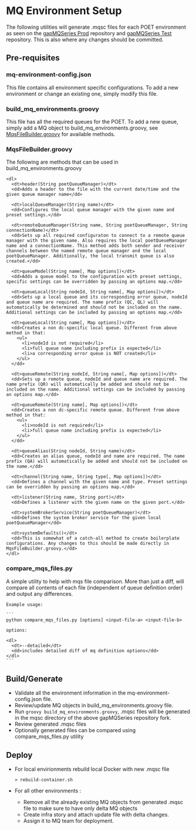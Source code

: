 # MQ Environment Setup

The following utilities will generate .mqsc files for each POET environment as seen on the [gapMQSeries Prod](https://github.gapinc.com/eis/gapMQSeriesMQSC_PROD) repository and [gapMQSeries Test](https://github.gapinc.com/eis/gapMQSeriesMQSC_TEST) repository. This is also where any changes should be committed. 

## Pre-requisites 

### mq-environment-config.json
This file contains all environment specific configurations. To add a new environment or change an existing one, simply modify this file.

### build_mq_environments.groovy
This file has all the required queues for the POET. To add a new queue, simply add a MQ object to build_mq_environments.groovy, see [MqsFileBuilder.groovy](MqsFileBuilder.groovy) for available methods. 

### MqsFileBuilder.groovy
The following are methods that can be used in build_mq_environments.groovy

    <dl>
      <dt>header(String poetQueueManager)</dt>
      <dd>Adds a header to the file with the current date/time and the given queue manager name</dd>

      <dt>localQueueManager(String name)</dt>
      <dd>Configures the local queue manager with the given name and preset settings.</dd>

      <dt>remoteQueueManager(String name, String poetQueueManager, String connectionName)</dt>
      <dd>Sets up all required configuraton to connect to a remote queue manager with the given name. Also requires the local poetQueueManager name and a connectionName. This method adds both sender and receiver channels between the named remote queue manager and the local poetQueueManager. Additionally, the local transmit queue is also created.</dd>

      <dt>queueModel(String name[, Map options])</dt>
      <dd>Adds a queue model to the configuration with preset settings, specific settings can be overridden by passing an options map.</dd>

      <dt>queueLocal(String nodeId, String name[, Map options])</dt>
      <dd>Sets up a local queue and its corresponding error queue, nodeId and queue name are required. The name prefix (QC, QL) will automatically be determined and should not be included on the name. Additional settings can be included by passing an options map.</dd>

      <dt>queueLocal(String name[, Map options])</dt>
      <dd>Creates a non dc-specific local queue. Different from above method in that:
        <ul>
          <li>nodeId is not required</li>
          <li>full queue name including prefix is expected</li>
          <li>a corresponding error queue is NOT created</li>
        </ul>
      </dd>

      <dt>queueRemote(String nodeId, String name[, Map options])</dt>
      <dd>Sets up a remote queue, nodeId and queue name are required. The name prefix (QR) will automatically be added and should not be included on the name. Additional settings can be included by passing an options map.</dd>

      <dt>queueRemote(String name[, Map options])</dt>
      <dd>Creates a non dc-specific remote queue. Different from above method in that:
        <ul>
          <li>nodeId is not required</li>
          <li>full queue name including prefix is expected</li>
        </ul>
      </dd>

      <dt>queueAlias(String nodeId, String name)</dt>
      <dd>Creates an alias queue, nodeId and name are required. The name prefix (QA) will automatically be added and should not be included on the name.</dd>

      <dt>channel(String name, String type[, Map options])</dt>
      <dd>Defines a channel with the given name and type. Preset settings can be overridden by passing an options map.</dd>

      <dt>listener(String name, String port)</dt>
      <dd>Defines a listener with the given name on the given port.</dd>

      <dt>systemBrokerService(String poetQueueManager)</dt>
      <dd>Defines the system broker service for the given local poetQueueManager</dd>

      <dt>systemDefaults()</dt>
      <dd>This is somewhat of a catch-all method to create boilerplate configurations. Any changes to this should be made directly in MqsFileBuilder.groovy.</dd>
    </dl>

### compare_mqs_files.py
A simple utility to help with mqs file comparison. More than just a diff, will compare all contents of each file (independent of queue definition order) and output any differences.

    Example usage:

    ```
    python compare_mqs_files.py [options] <input-file-a> <input-file-b>

    options:

    <dl>
      <dt>--detailed</dt>
      <dd>includes detailed diff of mq definition options</dd>
    </dl>
    ```

## Build/Generate 
* Validate all the environment information in the mq-environment-config.json file.
* Review/update MQ objects in build_mq_environments.groovy file. 
* Run `groovy build_mq_environments.groovy`, .mqsc files will be generated in the mqsc directory of the above gapMQSeries repository fork.
* Review generated .mqsc files
* Optionally generated files can be compared using compare_mqs_files.py utility

## Deploy
* For local envirionments rebuild local Docker with new .mqsc file

  `> rebuild-container.sh` 
* For all other environments :
  * Remove all the already existing MQ objects from generated .mqsc file to make sure to have only delta MQ objects
  * Create infra story and attach update file with delta changes.
  * Assign it to MQ team for deployment.

